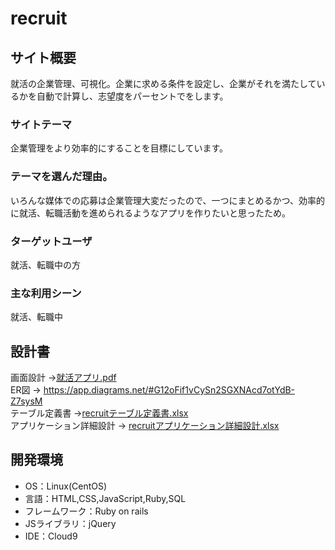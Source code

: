 # recruit

## サイト概要
就活の企業管理、可視化。企業に求める条件を設定し、企業がそれを満たしているかを自動で計算し、志望度をパーセントでをします。


### サイトテーマ
企業管理をより効率的にすることを目標にしています。


### テーマを選んだ理由。
いろんな媒体での応募は企業管理大変だったので、一つにまとめるかつ、効率的に就活、転職活動を進められるようなアプリを作りたいと思ったため。

### ターゲットユーザ
就活、転職中の方

### 主な利用シーン
就活、転職中

## 設計書
画面設計 →[就活アプリ.pdf](https://github.com/ayamiyokoi/recruit_ruby/files/7089740/default.pdf)<br>
ER図 → https://app.diagrams.net/#G12oFif1vCySn2SGXNAcd7otYdB-Z7sysM<br>
テーブル定義書 →[recruitテーブル定義書.xlsx](https://github.com/ayamiyokoi/recruit_ruby/files/7089044/recruit.xlsx)
<br>
アプリケーション詳細設計 → [recruitアプリケーション詳細設計.xlsx](https://github.com/ayamiyokoi/recruit_ruby/files/7089741/recruit.xlsx)


## 開発環境
- OS：Linux(CentOS)
- 言語：HTML,CSS,JavaScript,Ruby,SQL
- フレームワーク：Ruby on rails
- JSライブラリ：jQuery
- IDE：Cloud9
